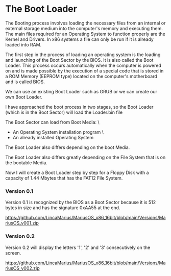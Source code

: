 # The Boot Loader
The Booting process involves loading the necessary files from an internal or external storage medium into the computer's memory and executing them. The main files required for an Operating System to function properly are the Kernel and Drivers. In x86 systems a file can only be run if it is already loaded into RAM.

The first step in the process of loading an operating system is the loading and launching of the Boot Sector by the BIOS. It is also called the Boot Loader. This process occurs automatically when the computer is powered on and is made possible by the execution of a special code that is stored in a ROM Memory (EEPROM type) located on the computer's motherboard and is called BIOS.

We can use an existing Boot Loader such as GRUB or we can create our own Boot Loader.

I have approached the boot process in two stages, so the Boot Loader (which is in the Boot Sector) will load the Loader.bin file

The Boot Sector can load from Boot Media: \
- An Operating System installation program \
- An already installed Operating System

The Boot Loader also differs depending on the boot Media.

The Boot Loader also differs greatly depending on the File System that is on the bootable Media.

Now I will create a Boot Loader step by step for a Floppy Disk with a capacity of 1.44 Mbytes that has the FAT12 File System.

### Version 0.1
Version 0.1 is recognized by the BIOS as a Boot Sector because it is 512 bytes in size and has the signature 0xAA55 at the end.

https://github.com/LincaMarius/MariusOS_x86_16bit/blob/main/Versions/MariusOS_v001.zip

### Version 0.2
Version 0.2 will display the letters '1', '2' and '3' consecutively on the screen.

https://github.com/LincaMarius/MariusOS_x86_16bit/blob/main/Versions/MariusOS_v002.zip
